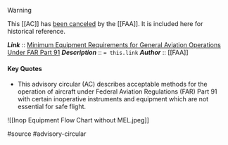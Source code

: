 > [!warning]
> This [[AC]] has [been canceled](https://www.faa.gov/documentLibrary/media/Advisory_Circular/AC_91-67_Cancellation_Memo.pdf) by the [[FAA]]. It is included here for historical reference.

***Link***      :: [Minimum Equipment Requirements for General Aviation Operations Under FAR Part 91](https://www.faa.gov/documentlibrary/media/advisory_circular/ac_91-67.pdf)
***Description***      :: `= this.link`
***Author*** :: [[FAA]]

#### Key Quotes
* This advisory circular (AC) describes acceptable methods for the operation of aircraft under Federal Aviation Regulations (FAR) Part 91 with certain inoperative instruments and equipment which are not essential for safe flight.

![[Inop Equipment Flow Chart without MEL.jpeg]]

#source #advisory-circular 